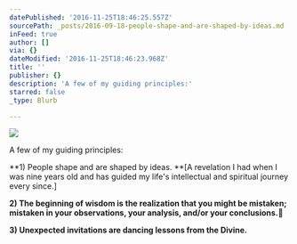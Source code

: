 ```yaml
---
datePublished: '2016-11-25T18:46:25.557Z'
sourcePath: _posts/2016-09-18-people-shape-and-are-shaped-by-ideas.md
inFeed: true
author: []
via: {}
dateModified: '2016-11-25T18:46:23.968Z'
title: ''
publisher: {}
description: 'A few of my guiding principles:'
starred: false
_type: Blurb

---
```

![](https://the-grid-user-content.s3-us-west-2.amazonaws.com/71ce0e4b-7e64-4b3f-860f-25579c103739.jpg)

A few of my guiding principles:

**1) People shape and are shaped by ideas. **\[A revelation I had when I was nine years old and has guided my life's intellectual and spiritual journey every since.\]

**2) The beginning of wisdom is the realization that you might be mistaken; mistaken in your observations, your analysis, and/or your conclusions.**

**3) Unexpected invitations are dancing lessons from the Divine.**
